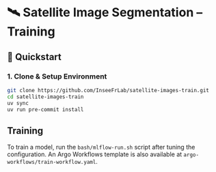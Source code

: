 # 🛰️ Satellite Image Segmentation – Training

## 🚀 Quickstart

### 1. Clone & Setup Environment

```bash
git clone https://github.com/InseeFrLab/satellite-images-train.git
cd satellite-images-train
uv sync
uv run pre-commit install
```

## Training

To train a model, run the `bash/mlflow-run.sh` script after tuning the configuration. An Argo Workflows template is also available at `argo-workflows/train-workflow.yaml`.
